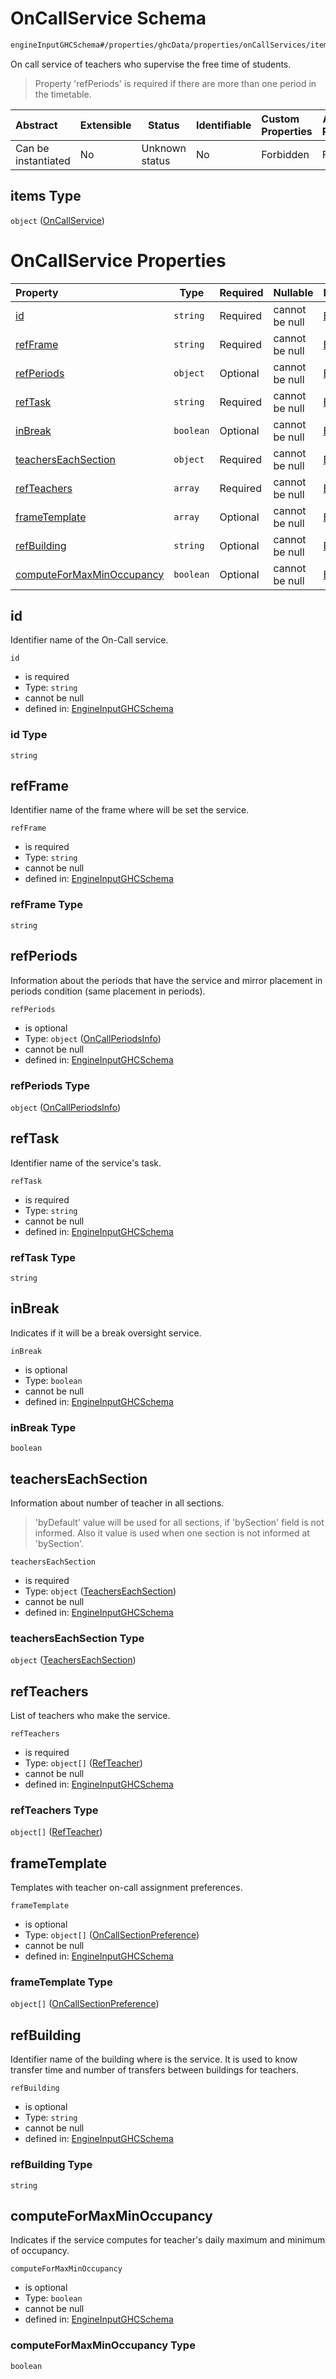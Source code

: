 # OnCallService Schema

```txt
engineInputGHCSchema#/properties/ghcData/properties/onCallServices/items
```

On call service of teachers who supervise the free time of students.


> Property 'refPeriods' is required if there are more than one period in the timetable.
>

| Abstract            | Extensible | Status         | Identifiable | Custom Properties | Additional Properties | Access Restrictions | Defined In                                                         |
| :------------------ | ---------- | -------------- | ------------ | :---------------- | --------------------- | ------------------- | ------------------------------------------------------------------ |
| Can be instantiated | No         | Unknown status | No           | Forbidden         | Forbidden             | none                | [ghc.schema.json\*](../out/ghc.schema.json "open original schema") |

## items Type

`object` ([OnCallService](ghc-properties-ghcdata-properties-oncallservices-oncallservice.md))

# OnCallService Properties

| Property                                                | Type      | Required | Nullable       | Defined by                                                                                                                                                                                                                                     |
| :------------------------------------------------------ | --------- | -------- | -------------- | :--------------------------------------------------------------------------------------------------------------------------------------------------------------------------------------------------------------------------------------------- |
| [id](#id)                                               | `string`  | Required | cannot be null | [EngineInputGHCSchema](ghc-properties-ghcdata-properties-oncallservices-oncallservice-properties-id.md "engineInputGHCSchema#/properties/ghcData/properties/onCallServices/items/properties/id")                                               |
| [refFrame](#refframe)                                   | `string`  | Required | cannot be null | [EngineInputGHCSchema](ghc-properties-ghcdata-properties-oncallservices-oncallservice-properties-refframe.md "engineInputGHCSchema#/properties/ghcData/properties/onCallServices/items/properties/refFrame")                                   |
| [refPeriods](#refperiods)                               | `object`  | Optional | cannot be null | [EngineInputGHCSchema](ghc-properties-ghcdata-properties-oncallservices-oncallservice-properties-oncallperiodsinfo.md "engineInputGHCSchema#/properties/ghcData/properties/onCallServices/items/properties/refPeriods")                        |
| [refTask](#reftask)                                     | `string`  | Required | cannot be null | [EngineInputGHCSchema](ghc-properties-ghcdata-properties-oncallservices-oncallservice-properties-reftask.md "engineInputGHCSchema#/properties/ghcData/properties/onCallServices/items/properties/refTask")                                     |
| [inBreak](#inbreak)                                     | `boolean` | Optional | cannot be null | [EngineInputGHCSchema](ghc-properties-ghcdata-properties-oncallservices-oncallservice-properties-inbreak.md "engineInputGHCSchema#/properties/ghcData/properties/onCallServices/items/properties/inBreak")                                     |
| [teachersEachSection](#teacherseachsection)             | `object`  | Required | cannot be null | [EngineInputGHCSchema](ghc-properties-ghcdata-properties-oncallservices-oncallservice-properties-teacherseachsection.md "engineInputGHCSchema#/properties/ghcData/properties/onCallServices/items/properties/teachersEachSection")             |
| [refTeachers](#refteachers)                             | `array`   | Required | cannot be null | [EngineInputGHCSchema](ghc-properties-ghcdata-properties-oncallservices-oncallservice-properties-refteachers.md "engineInputGHCSchema#/properties/ghcData/properties/onCallServices/items/properties/refTeachers")                             |
| [frameTemplate](#frametemplate)                         | `array`   | Optional | cannot be null | [EngineInputGHCSchema](ghc-definitions-oncalltemplate.md "engineInputGHCSchema#/properties/ghcData/properties/onCallServices/items/properties/frameTemplate")                                                                                  |
| [refBuilding](#refbuilding)                             | `string`  | Optional | cannot be null | [EngineInputGHCSchema](ghc-properties-ghcdata-properties-oncallservices-oncallservice-properties-refbuilding.md "engineInputGHCSchema#/properties/ghcData/properties/onCallServices/items/properties/refBuilding")                             |
| [computeForMaxMinOccupancy](#computeformaxminoccupancy) | `boolean` | Optional | cannot be null | [EngineInputGHCSchema](ghc-properties-ghcdata-properties-oncallservices-oncallservice-properties-computeformaxminoccupancy.md "engineInputGHCSchema#/properties/ghcData/properties/onCallServices/items/properties/computeForMaxMinOccupancy") |

## id

Identifier name of the On-Call service.


`id`

-   is required
-   Type: `string`
-   cannot be null
-   defined in: [EngineInputGHCSchema](ghc-properties-ghcdata-properties-oncallservices-oncallservice-properties-id.md "engineInputGHCSchema#/properties/ghcData/properties/onCallServices/items/properties/id")

### id Type

`string`

## refFrame

Identifier name of the frame where will be set the service.


`refFrame`

-   is required
-   Type: `string`
-   cannot be null
-   defined in: [EngineInputGHCSchema](ghc-properties-ghcdata-properties-oncallservices-oncallservice-properties-refframe.md "engineInputGHCSchema#/properties/ghcData/properties/onCallServices/items/properties/refFrame")

### refFrame Type

`string`

## refPeriods

Information about the periods that have the service and mirror placement in periods condition (same placement in periods).


`refPeriods`

-   is optional
-   Type: `object` ([OnCallPeriodsInfo](ghc-properties-ghcdata-properties-oncallservices-oncallservice-properties-oncallperiodsinfo.md))
-   cannot be null
-   defined in: [EngineInputGHCSchema](ghc-properties-ghcdata-properties-oncallservices-oncallservice-properties-oncallperiodsinfo.md "engineInputGHCSchema#/properties/ghcData/properties/onCallServices/items/properties/refPeriods")

### refPeriods Type

`object` ([OnCallPeriodsInfo](ghc-properties-ghcdata-properties-oncallservices-oncallservice-properties-oncallperiodsinfo.md))

## refTask

Identifier name of the service's task.


`refTask`

-   is required
-   Type: `string`
-   cannot be null
-   defined in: [EngineInputGHCSchema](ghc-properties-ghcdata-properties-oncallservices-oncallservice-properties-reftask.md "engineInputGHCSchema#/properties/ghcData/properties/onCallServices/items/properties/refTask")

### refTask Type

`string`

## inBreak

Indicates if it will be a break oversight service.


`inBreak`

-   is optional
-   Type: `boolean`
-   cannot be null
-   defined in: [EngineInputGHCSchema](ghc-properties-ghcdata-properties-oncallservices-oncallservice-properties-inbreak.md "engineInputGHCSchema#/properties/ghcData/properties/onCallServices/items/properties/inBreak")

### inBreak Type

`boolean`

## teachersEachSection

Information about number of teacher in all sections.


> 'byDefault' value will be used for all sections, if 'bySection' field is not informed. Also it value is used when one section is not informed at 'bySection'.
>

`teachersEachSection`

-   is required
-   Type: `object` ([TeachersEachSection](ghc-properties-ghcdata-properties-oncallservices-oncallservice-properties-teacherseachsection.md))
-   cannot be null
-   defined in: [EngineInputGHCSchema](ghc-properties-ghcdata-properties-oncallservices-oncallservice-properties-teacherseachsection.md "engineInputGHCSchema#/properties/ghcData/properties/onCallServices/items/properties/teachersEachSection")

### teachersEachSection Type

`object` ([TeachersEachSection](ghc-properties-ghcdata-properties-oncallservices-oncallservice-properties-teacherseachsection.md))

## refTeachers

List of teachers who make the service.


`refTeachers`

-   is required
-   Type: `object[]` ([RefTeacher](ghc-properties-ghcdata-properties-oncallservices-oncallservice-properties-refteachers-refteacher.md))
-   cannot be null
-   defined in: [EngineInputGHCSchema](ghc-properties-ghcdata-properties-oncallservices-oncallservice-properties-refteachers.md "engineInputGHCSchema#/properties/ghcData/properties/onCallServices/items/properties/refTeachers")

### refTeachers Type

`object[]` ([RefTeacher](ghc-properties-ghcdata-properties-oncallservices-oncallservice-properties-refteachers-refteacher.md))

## frameTemplate

Templates with teacher on-call assignment preferences.


`frameTemplate`

-   is optional
-   Type: `object[]` ([OnCallSectionPreference](ghc-definitions-oncalltemplate-oncallsectionpreference.md))
-   cannot be null
-   defined in: [EngineInputGHCSchema](ghc-definitions-oncalltemplate.md "engineInputGHCSchema#/properties/ghcData/properties/onCallServices/items/properties/frameTemplate")

### frameTemplate Type

`object[]` ([OnCallSectionPreference](ghc-definitions-oncalltemplate-oncallsectionpreference.md))

## refBuilding

Identifier name of the building where is the service. It is used to know transfer time and number of transfers between buildings for teachers.


`refBuilding`

-   is optional
-   Type: `string`
-   cannot be null
-   defined in: [EngineInputGHCSchema](ghc-properties-ghcdata-properties-oncallservices-oncallservice-properties-refbuilding.md "engineInputGHCSchema#/properties/ghcData/properties/onCallServices/items/properties/refBuilding")

### refBuilding Type

`string`

## computeForMaxMinOccupancy

Indicates if the service computes for teacher's daily maximum and minimum of occupancy.


`computeForMaxMinOccupancy`

-   is optional
-   Type: `boolean`
-   cannot be null
-   defined in: [EngineInputGHCSchema](ghc-properties-ghcdata-properties-oncallservices-oncallservice-properties-computeformaxminoccupancy.md "engineInputGHCSchema#/properties/ghcData/properties/onCallServices/items/properties/computeForMaxMinOccupancy")

### computeForMaxMinOccupancy Type

`boolean`
